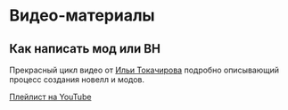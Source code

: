 # Видео-материалы

## Как написать мод или ВН

Прекрасный цикл видео от [Ильи Токачирова](https://vk.com/id177671763) подробно описывающий процесс создания новелл и модов.

[Плейлист на YouTube](https://youtube.com/playlist?list=PLb0x-vgv0eySI0sweo9Y61cNryNDodUTD)
